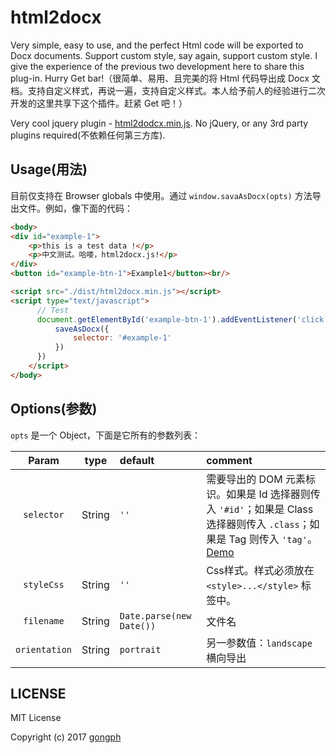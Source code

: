 # html2docx
Very simple, easy to use, and the perfect Html code will be exported to Docx documents. Support custom style, say again, support custom style. I give the experience of the previous two development here to share this plug-in. Hurry Get bar!（很简单、易用、且完美的将 Html 代码导出成 Docx 文档。支持自定义样式，再说一遍，支持自定义样式。本人给予前人的经验进行二次开发的这里共享下这个插件。赶紧 Get 吧！）

Very cool jquery plugin - [html2dodcx.min.js](https://github.com/gongph/html2docx/tree/master/dist). No jQuery, or any 3rd party plugins required(不依赖任何第三方库).

## Usage(用法)

目前仅支持在 Browser globals 中使用。通过 `window.savaAsDocx(opts)` 方法导出文件。例如，像下面的代码：
```html
<body>
<div id="example-1">
	<p>this is a test data !</p>
	<p>中文测试。哈喽，html2docx.js!</p>
</div>
<button id="example-btn-1">Example1</button><br/>

<script src="./dist/html2docx.min.js"></script>
<script type="text/javascript">
	  // Test
	  document.getElementById('example-btn-1').addEventListener('click', function(e){
		  saveAsDocx({
			  selector: '#example-1'
		  })
	  })
	</script>
</body>
```
## Options(参数)

`opts` 是一个 Object，下面是它所有的参数列表：

| Param | type | default | comment |
| :-----: | :-----: | :----- | :----- |
| `selector` | String | `''` | 需要导出的 DOM 元素标识。如果是 Id 选择器则传入 `'#id'`；如果是 Class 选择器则传入 `.class`；如果是 Tag 则传入 `'tag'`。[Demo](https://github.com/gongph/html2docx/blob/master/test/index.html) |
| `styleCss` | String | `''` | Css样式。样式必须放在 `<style>...</style>` 标签中。|
| `filename` | String | `Date.parse(new Date())` | 文件名 |
| `orientation` | String | `portrait` | 另一参数值：`landscape` 横向导出 |

## LICENSE
MIT License

Copyright (c) 2017 [gongph](https://github.com/gongph)
